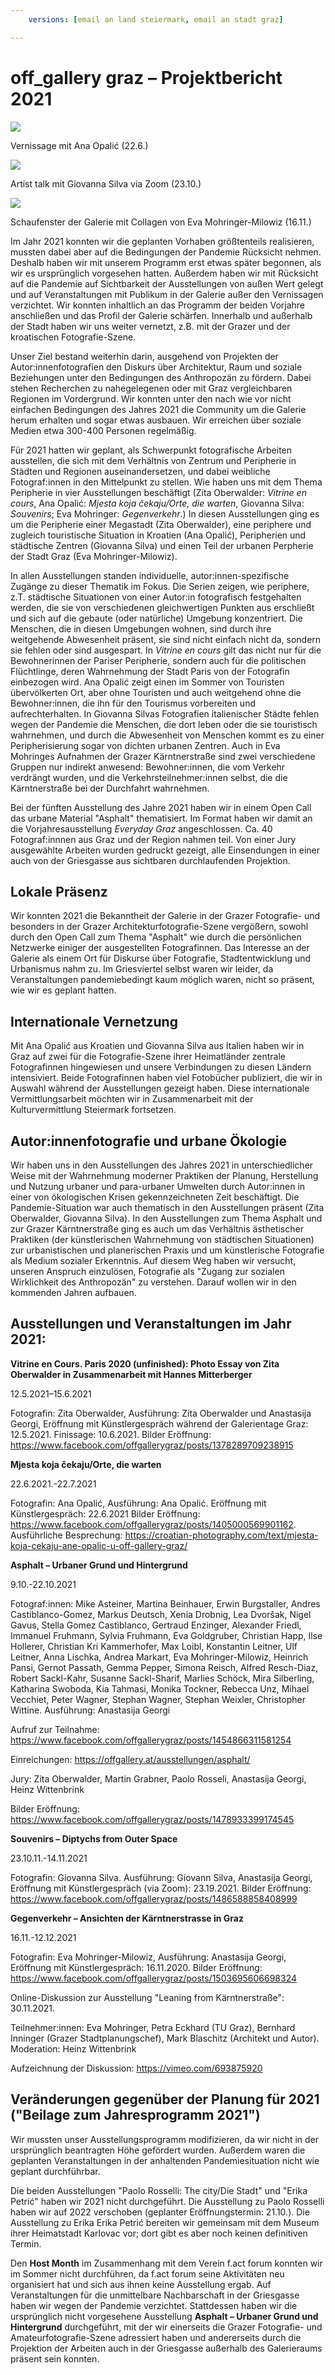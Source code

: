 ```yaml
---
    versions: [email an land steiermark, email an stadt graz]

---
```


# off_gallery graz – Projektbericht 2021


![](pics/vernissage_ana_opalic.jpg)

Vernissage mit Ana Opalić (22.6.)

![](pics/zoom_giovanna_silva.jpg)

Artist talk mit Giovanna Silva via Zoom (23.10.)

![](pics/collagen_eva_mohringer.jpg)

Schaufenster der Galerie mit Collagen von Eva Mohringer-Milowiz (16.11.)


Im Jahr 2021 konnten wir die geplanten Vorhaben größtenteils realisieren, mussten dabei aber auf die Bedingungen der Pandemie Rücksicht nehmen. Deshalb haben wir mit unserem Programm erst etwas später begonnen, als wir es ursprünglich vorgesehen hatten. Außerdem haben wir mit Rücksicht auf die Pandemie auf Sichtbarkeit der Ausstellungen von außen Wert gelegt und auf Veranstaltungen mit Publikum in der Galerie außer den Vernissagen verzichtet. Wir konnten inhaltlich an das Programm der beiden Vorjahre anschließen und das Profil der Galerie schärfen. Innerhalb und außerhalb der Stadt haben wir uns weiter vernetzt, z.B. mit der Grazer und der kroatischen Fotografie-Szene.

Unser Ziel bestand weiterhin darin, ausgehend von Projekten der Autor:innenfotografien den Diskurs über Architektur, Raum und soziale Beziehungen unter den Bedingungen des Anthropozän zu fördern. Dabei stehen Recherchen zu nahegelegenen oder mit Graz vergleichbaren Regionen im Vordergrund. Wir konnten unter den nach wie vor nicht einfachen Bedingungen des Jahres 2021 die Community um die Galerie herum erhalten und sogar etwas ausbauen. Wir erreichen über soziale Medien etwa 300-400 Personen regelmäßig. 

Für 2021 hatten wir geplant, als Schwerpunkt fotografische Arbeiten ausstellen, die sich mit dem Verhältnis von Zentrum und Peripherie in Städten und Regionen auseinandersetzen, und dabei  weibliche Fotograf:innen in den Mittelpunkt zu stellen. Wie haben uns mit dem Thema Peripherie in vier Ausstellungen beschäftigt (Zita Oberwalder: *Vitrine en cours*, Ana Opalić: *Mjesta koja čekaju/Orte, die warten*, Giovanna Silva: *Souvenirs*; Eva Mohringer: *Gegenverkehr*.) In diesen Ausstellungen ging es um die Peripherie einer Megastadt (Zita Oberwalder), eine periphere und zugleich touristische Situation in Kroatien (Ana Opalić), Peripherien und städtische Zentren (Giovanna Silva) und einen Teil der urbanen Perpherie der Stadt Graz (Eva Mohringer-Milowiz). 

In allen Ausstellungen standen individuelle, autor:innen-spezifische Zugänge zu dieser Thematik im Fokus. Die Serien zeigen, wie periphere, z.T. städtische Situationen von einer Autor:in fotografisch festgehalten werden, die sie von verschiedenen gleichwertigen Punkten aus erschließt und sich auf die gebaute (oder natürliche) Umgebung konzentriert. Die Menschen, die in diesen Umgebungen wohnen, sind durch ihre weitgehende Abwesenheit präsent, sie sind nicht einfach nicht da, sondern sie fehlen oder sind ausgespart. In *Vitrine en cours* gilt das nicht nur für die Bewohnerinnen der Pariser Peripherie, sondern auch für die politischen Flüchtlinge, deren Wahrnehmung der Stadt Paris von der Fotografin einbezogen wird. Ana Opalić zeigt einen im Sommer von Touristen übervölkerten Ort, aber ohne Touristen und auch weitgehend ohne die Bewohner:innen, die ihn für den Tourismus vorbereiten und aufrechterhalten. In Giovanna Silvas Fotografien italienischer Städte fehlen wegen der Pandemie die Menschen, die dort leben oder die sie touristisch wahrnehmen, und durch die Abwesenheit von Menschen kommt es zu einer Peripherisierung sogar von dichten urbanen Zentren. Auch in Eva Mohringes Aufnahmen der Grazer Kärntnerstraße sind zwei verschiedene Gruppen nur indirekt anwesend: Bewohner:innen, die vom Verkehr verdrängt wurden, und die Verkehrsteilnehmer:innen selbst, die die Kärntnerstraße bei der Durchfahrt wahrnehmen.

Bei der fünften Ausstellung des Jahre 2021 haben wir in einem Open Call das urbane Material "Asphalt" thematisiert. Im Format haben wir damit an die Vorjahresausstellung *Everyday Graz* angeschlossen. Ca. 40 Fotograf:innnen aus Graz und der Region nahmen teil. Von einer Jury ausgewählte Arbeiten wurden gedruckt gezeigt, alle Einsendungen in einer auch von der Griesgasse aus sichtbaren durchlaufenden Projektion. 

## Lokale Präsenz

Wir konnten 2021 die Bekanntheit der Galerie in der Grazer Fotografie- und besonders in der Grazer Architekturfotografie-Szene vergößern, sowohl durch den Open Call zum Thema "Asphalt" wie durch die persönlichen Netzwerke einiger der ausgestellten Fotografinnen. Das Interesse an der Galerie als einem Ort für Diskurse über Fotografie, Stadtentwicklung und Urbanismus nahm zu. Im Griesviertel selbst waren wir leider, da Veranstaltungen pandemiebedingt kaum möglich waren, nicht so präsent, wie wir es geplant hatten.

## Internationale Vernetzung

Mit Ana Opalić aus Kroatien und Giovanna Silva aus Italien haben wir in Graz auf zwei für die Fotografie-Szene ihrer Heimatländer zentrale Fotografinnen hingewiesen und unsere Verbindungen zu diesen Ländern intensiviert. Beide Fotografinnen haben viel Fotobücher publiziert, die wir in Auswahl während der Ausstellungen gezeigt haben. Diese internationale Vermittlungsarbeit möchten wir in Zusammenarbeit mit der Kulturvermittlung Steiermark fortsetzen. 

## Autor:innenfotografie und urbane Ökologie

Wir haben uns in den Ausstellungen des Jahres 2021 in unterschiedlicher Weise mit der Wahrnehmung moderner Praktiken der  Planung, Herstellung und Nutzung urbaner und para-urbaner Umwelten durch Autor:innen in einer von ökologischen Krisen gekennzeichneten Zeit beschäftigt. Die Pandemie-Situation war auch thematisch in den Ausstellungen präsent (Zita Oberwalder, Giovanna Silva). In den Ausstellungen zum Thema Asphalt und zur Grazer Kärntnerstraße ging es auch um das Verhältnis ästhetischer Praktiken (der künstlerischen Wahrnehmung von städtischen Situationen) zur urbanistischen und planerischen Praxis und um künstlerische Fotografie als Medium sozialer Erkenntnis. Auf diesem Weg haben wir versucht, unseren Anspruch einzulösen, Fotografie als "Zugang zur sozialen Wirklichkeit des Anthropozän" zu verstehen. Darauf wollen wir in den kommenden Jahren aufbauen.

## Ausstellungen und Veranstaltungen im Jahr 2021:

**Vitrine en Cours. Paris 2020 (unfinished): Photo Essay von Zita Oberwalder in Zusammenarbeit mit Hannes Mitterberger**


12.5.2021–15.6.2021

Fotografin: Zita Oberwalder, Ausführung: Zita Oberwalder und Anastasija Georgi, Eröffnung mit Künstlergespräch während der Galerientage Graz: 12.5.2021. Finissage: 10.6.2021. Bilder Eröffnung: https://www.facebook.com/offgallerygraz/posts/1378289709238915


**Mjesta koja čekaju/Orte, die warten**


22.6.2021.-22.7.2021

Fotografin: Ana Opalić, Ausführung: Ana Opalić. Eröffnung mit Künstlergespräch: 22.6.2021
Bilder Eröffnung: https://www.facebook.com/offgallerygraz/posts/1405000569901162. Ausführliche Besprechung: https://croatian-photography.com/text/mjesta-koja-cekaju-ane-opalic-u-off-gallery-graz/ 


**Asphalt – Urbaner Grund und Hintergrund**

9.10.-22.10.2021 

Fotograf:innen: Mike Asteiner, Martina Beinhauer, Erwin Burgstaller, Andres Castiblanco-Gomez, Markus Deutsch, Xenia Drobnig, Lea Dvoršak, Nigel Gavus, Stella Gomez Castiblanco, Gertraud Enzinger, Alexander Friedl, Immanuel Fruhmann, Sylvia Fruhmann, Eva Goldgruber, Christian Happ, Ilse Hollerer, Christian Kri Kammerhofer, Max Loibl, Konstantin Leitner, Ulf Leitner, Anna Lischka, Andrea Markart, Eva Mohringer-Milowiz, Heinrich Pansi, Gernot Passath, Gemma Pepper, Simona Reisch, Alfred Resch-Diaz, Robert Sackl-Kahr, Susanne Sackl-Sharif, Marlies Schöck, Mira Silberling, Katharina Swoboda, Kia Tahmasi, Monika Tockner, Rebecca Unz, Mihael Vecchiet, Peter Wagner, Stephan Wagner, Stephan Weixler, Christopher Wittine.  Ausführung: Anastasija Georgi

Aufruf zur Teilnahme: https://www.facebook.com/offgallerygraz/posts/1454866311581254 

Einreichungen: https://offgallery.at/ausstellungen/asphalt/

Jury: Zita Oberwalder, Martin Grabner, Paolo Rosseli, Anastasija Georgi, Heinz Wittenbrink

Bilder Eröffnung: https://www.facebook.com/offgallerygraz/posts/1478933399174545 


**Souvenirs – Diptychs from Outer Space**

23.10.11.-14.11.2021

Fotografin: Giovanna Silva. Ausführung: Giovann Silva, Anastasija Georgi, Eröffnung mit Künstlergespräch (via Zoom): 23.19.2021. Bilder Eröffnung: https://www.facebook.com/offgallerygraz/posts/1486588858408999 


**Gegenverkehr – Ansichten der Kärntnerstrasse in Graz**

16.11.-12.12.2021

Fotografin: Eva Mohringer-Milowiz, Ausführung: Anastasija Georgi, Eröffnung mit Künstlergespräch: 16.11.2020. Bilder Eröffnung: https://www.facebook.com/offgallerygraz/posts/1503695606698324 

Online-Diskussion zur Ausstellung "Leaning from Kärntnerstraße": 30.11.2021. 

Teilnehmer:innen:  Eva Mohringer, Petra Eckhard (TU Graz),  Bernhard Inninger (Grazer Stadtplanungschef), Mark Blaschitz (Architekt und Autor). Moderation: Heinz Wittenbrink

Aufzeichnung der Diskussion: https://vimeo.com/693875920

## Veränderungen gegenüber der Planung für 2021 ("Beilage zum Jahresprogramm 2021")

Wir mussten unser Ausstellungsprogramm modifizieren, da wir nicht in der ursprünglich beantragten Höhe gefördert wurden. Außerdem waren die geplanten Veranstaltungen in der anhaltenden Pandemiesituation nicht wie geplant durchführbar.

Die beiden Ausstellungen "Paolo Rosselli: The city/Die Stadt" und "Erika Petrić" haben wir 2021 nicht durchgeführt. Die Ausstellung zu Paolo Rosselli haben wir auf 2022 verschoben (geplanter Eröffnungstermin: 21.10.). Die Ausstellung zu Erika Erika Petrić bereiten wir gemeinsam mit dem Museum ihrer Heimatstadt Karlovac vor; dort gibt es aber noch keinen definitiven Termin. 

Den **Host Month** im Zusammenhang mit dem Verein f.act forum konnten wir im Sommer nicht durchführen, da f.act forum seine Aktivitäten neu organisiert hat und sich aus ihnen keine Ausstellung ergab. Auf Veranstaltungen für die unmittelbare Nachbarschaft in der Griesgasse haben wir wegen der Pandemie verzichtet. Stattdessen haben wir die ursprünglich nicht vorgesehene Ausstellung **Asphalt – Urbaner Grund und Hintergrund** durchgeführt, mit der wir einerseits die Grazer Fotografie- und Amateurfotografie-Szene adressiert haben und andererseits durch die Projektion der Arbeiten auch in der Griesgasse außerhalb des Galerieraums präsent sein konnten. 
